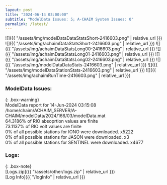 ```yaml
---
layout: post
title: "2024-06-14 03:00:00"
subtitle: "ModelData Issues: 5; A-CHAIM System Issues: 0"
permalink: /latest/
---
```


![]({{ "/assets/img/modelDataDataStatsShort-2416603.png" | relative_url }})
![]({{ "/assets/img/achaimDataStatsShort-2416603.png" | relative_url }})
![]({{ "/assets/img/achaimDataStatsLong00-2416603.png" | relative_url }})
![]({{ "/assets/img/achaimDataStatsLong01-2416603.png" | relative_url }})
![]({{ "/assets/img/achaimDataStatsLong02-2416603.png" | relative_url }})
![]({{ "/assets/img/modelDataDataStats-2416603.png" | relative_url }})
![]({{ "/assets/img/modelDataStationStats-2416603.png" | relative_url }})
![]({{ "/assets/img/achaimRunTime-2416603.png" | relative_url }})


### ModelData Issues:  
  
{: .box-warning}  
 ModelData report for 14-Jun-2024 03:15:08   
 /home/chaim/ACHAIM_SERVER/A-CHAIM/modelData/2024/166/03/modelData.mat   
 64.3186% of RIO absoprtion values are finite   
 73.1137% of RIO volt values are finite   
 0% of all possible stations for IONO were downloaded. x5222   
 0% of all possible stations for JASON were downloaded. x3   
 0% of all possible stations for SENTINEL were downloaded. x4677   
  


### Logs:  
  
{: .box-note}  
[Logs.zip]({{ "/assets/other/logs.zip" | relative_url }})  
[Log Info]({{ "/logInfo" | relative_url }})  
